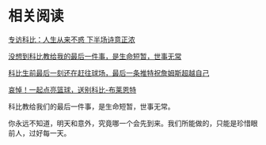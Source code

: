 # 相关阅读

[专访科比：人生从来不惑 下半场诗意正浓](https://view.inews.qq.com/a/NBA201812130025640C)

[没想到科比教给我的最后一件事，是生命短暂，世事无常](https://view.inews.qq.com/a/20200127A08ZXF00)

[科比生前最后一刻还在赶往球场，最后一条推特祝詹姆斯超越自己](https://view.inews.qq.com/a/SPO202001270084170P)

[哀悼！一起点亮篮球，送别科比-布莱恩特](https://news.qq.com/zt2020/page/kebi.htm)

科比教给我们的最后一件事，是生命短暂，世事无常。

你永远不知道，明天和意外，究竟哪一个会先到来。我们所能做的，只能是珍惜眼前人，过好每一天。
